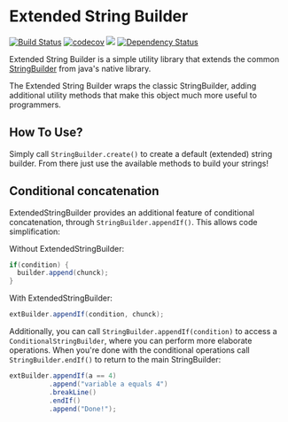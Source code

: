 Extended String Builder
=======================
[![Build Status](https://travis-ci.org/JPDSousa/ExtendedStringBuilder.svg?branch=master)](https://travis-ci.org/JPDSousa/ExtendedStringBuilder)
[![codecov](https://codecov.io/gh/JPDSousa/ExtendedStringBuilder/branch/master/graph/badge.svg)](https://codecov.io/gh/JPDSousa/ExtendedStringBuilder)
[![](https://jitpack.io/v/JPDSousa/ExtendedStringBuilder.svg)](https://jitpack.io/#JPDSousa/ExtendedStringBuilder)
[![Dependency Status](https://www.versioneye.com/user/projects/59b563340fb24f0032e40c20/badge.svg?style=flat-square)](https://www.versioneye.com/user/projects/59b563340fb24f0032e40c20)

Extended String Builder is a simple utility library that extends the common [StringBuilder](https://docs.oracle.com/javase/7/docs/api/java/lang/StringBuilder.html) from java's native library.

The Extended String Builder wraps the classic StringBuilder, adding additional utility methods that make this object much more useful to programmers.

How To Use?
---------------

Simply call `StringBuilder.create()` to create a default (extended) string builder. From there just use the available methods to build your strings!

Conditional concatenation
-------------------------

ExtendedStringBuilder provides an additional feature of conditional concatenation, through `StringBuilder.appendIf()`. This allows code simplification:

Without ExtendedStringBuilder:
```java
if(condition) {
  builder.append(chunck);
}
```
With ExtendedStringBuilder:
```java
extBuilder.appendIf(condition, chunck);
```

Additionally, you can call `StringBuilder.appendIf(condition)` to access a `ConditionalStringBuilder`, where you can perform more elaborate operations. When you're done with the conditional operations call `StringBuilder.endIf()` to return to the main StringBuilder:

```java
extBuilder.appendIf(a == 4)
          .append("variable a equals 4")
          .breakLine()
          .endIf()
          .append("Done!");
```
